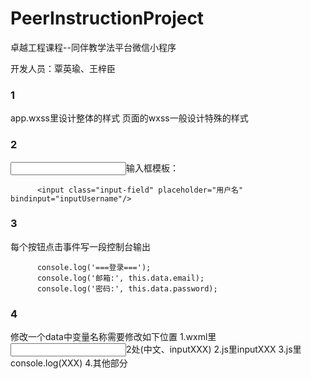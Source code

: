# PeerInstructionProject
卓越工程课程--同伴教学法平台微信小程序

开发人员：覃英瑜、王梓臣
### 1
app.wxss里设计整体的样式
页面的wxss一般设计特殊的样式

### 2
<input>输入框模板：
```
      <input class="input-field" placeholder="用户名"  bindinput="inputUsername"/>
```

### 3
每个按钮点击事件写一段控制台输出
```
      console.log('===登录===');
      console.log('邮箱:', this.data.email);
      console.log('密码:', this.data.password);
```

### 4
修改一个data中变量名称需要修改如下位置
1.wxml里<input>2处(中文、inputXXX)
2.js里inputXXX
3.js里console.log(XXX)
4.其他部分
